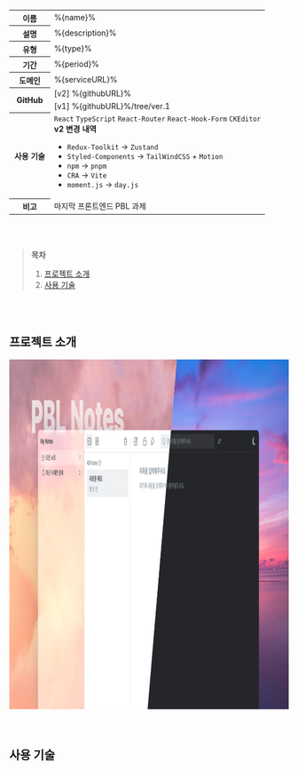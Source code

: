 <table id="project-summary">
  <colgroup>
    <col />
    <col width="84%" />
  </colgroup>
  <tbody>
    <tr>
      <th>이름</th>
      <td>%{name}%</td>
    </tr>
    <tr>
      <th>설명</th>
      <td>%{description}%</td>
    </tr>
    <tr>
      <th>유형</th>
      <td>%{type}%</td>
    </tr>
    <tr>
      <th>기간</th>
      <td>%{period}%</td>
    </tr>
    <tr>
      <th>도메인</th>
      <td>%{serviceURL}%</td>
    </tr>
    <tr>
      <th rowspan="2">GitHub</th>
      <td>[v2] %{githubURL}%</td>
    </tr>
    <tr>
      <td>[v1] %{githubURL}%/tree/ver.1</td>
    </tr>
    <tr>
      <th>사용 기술</th>
      <td>
        <code>React</code>&nbsp;<code>TypeScript</code>&nbsp;<code>React-Router</code>&nbsp;<code>React-Hook-Form</code>&nbsp;<code>CKEditor</code>
        <br />
        <strong>v2 변경 내역</strong><br />
        <ul>
          <li><code>Redux-Toolkit</code> -> <code>Zustand</code></li>
          <li><code>Styled-Components</code> -> <code>TailWindCSS</code> + <code>Motion</code></li>
          <li><code>npm</code> -> <code>pnpm</code></li>
          <li><code>CRA</code> -> <code>Vite</code></li>
          <li><code>moment.js</code> -> <code>day.js</code></li>
        </ul>
      </td>
    </tr>
    <tr>
      <th>비고</th>
      <td>마지막 프론트엔드 PBL 과제</td>
    </tr>
  </tbody>
</table>

<br />
<br />

> **목차**
>
> 1. [프로젝트 소개](#프로젝트-소개)
> 2. [사용 기술](#사용-기술)

<br />
<br />

## 프로젝트 소개

<img src="/public/docs/projects/pbl-notes/images/intro.jpg" alt="%{name}%" width="1200" height="630" />

<br />

<br />
<br />

## 사용 기술

<br />
<br />
